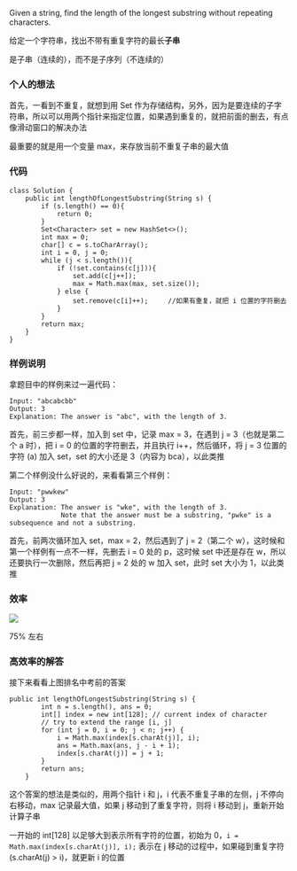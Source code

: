 Given a string, find the length of the longest substring without repeating characters.

给定一个字符串，找出不带有重复字符的最长**子串**

是子串（连续的），而不是子序列（不连续的）

### 个人的想法

首先，一看到不重复，就想到用 Set 作为存储结构，另外，因为是要连续的子字符串，所以可以用两个指针来指定位置，如果遇到重复的，就把前面的删去，有点像滑动窗口的解决办法

最重要的就是用一个变量 max，来存放当前不重复子串的最大值

### 代码

```
class Solution {
    public int lengthOfLongestSubstring(String s) {
        if (s.length() == 0){
            return 0;
        }
        Set<Character> set = new HashSet<>();
        int max = 0;
        char[] c = s.toCharArray();
        int i = 0, j = 0;
        while (j < s.length()){
            if (!set.contains(c[j])){
                set.add(c[j++]);
                max = Math.max(max, set.size());
            } else {
                set.remove(c[i]++);     //如果有重复，就把 i 位置的字符删去
            }
        }
        return max;
    }
}
```

### 样例说明

拿题目中的样例来过一遍代码：

```
Input: "abcabcbb"
Output: 3 
Explanation: The answer is "abc", with the length of 3. 
```

首先，前三步都一样，加入到 set 中，记录 max = 3，在遇到 j = 3（也就是第二个 a 时），把 i = 0 的位置的字符删去，并且执行 i++，然后循环，将 j = 3 位置的字符 (a) 加入 set，set 的大小还是 3（内容为 bca），以此类推

第二个样例没什么好说的，来看看第三个样例：

```
Input: "pwwkew"
Output: 3
Explanation: The answer is "wke", with the length of 3. 
             Note that the answer must be a substring, "pwke" is a subsequence and not a substring.
```

首先，前两次循环加入 set，max = 2，然后遇到了 j = 2（第二个 w），这时候和第一个样例有一点不一样，先删去 i = 0 处的 p，这时候 set 中还是存在 w，所以还要执行一次删除，然后再把 j = 2 处的 w 加入 set，此时 set 大小为 1，以此类推

### 效率

![](https://upload-images.jianshu.io/upload_images/3426615-6ff502445ae73815.png?imageMogr2/auto-orient/strip%7CimageView2/2/w/1240)

75% 左右

### 高效率的解答

接下来看看上图排名中考前的答案

```
public int lengthOfLongestSubstring(String s) {
        int n = s.length(), ans = 0;
        int[] index = new int[128]; // current index of character
        // try to extend the range [i, j]
        for (int j = 0, i = 0; j < n; j++) {
            i = Math.max(index[s.charAt(j)], i);
            ans = Math.max(ans, j - i + 1);
            index[s.charAt(j)] = j + 1;
        }
        return ans;
    }
```

这个答案的想法是类似的，用两个指针 i 和 j，i 代表不重复子串的左侧，j 不停向右移动，max 记录最大值，如果 j 移动到了重复字符，则将 i 移动到 j，重新开始计算子串

一开始的 int[128] 以足够大到表示所有字符的位置，初始为 0，`i = Math.max(index[s.charAt(j)], i);` 表示在 j 移动的过程中，如果碰到重复字符 (s.charAt(j) > i)，就更新 i 的位置